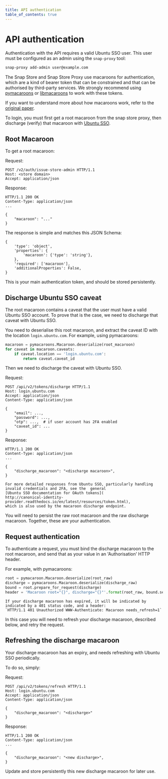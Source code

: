 ```yaml
---
title: API authentication
table_of_contents: true
---
```


# API authentication

Authentication with the API requires a valid Ubuntu SSO user. This user
must be configured as an admin using the `snap-proxy` tool:

```bash
snap-proxy add-admin user@example.com
```

The Snap Store and Snap Store Proxy use macaroons for authentication,
which are a kind of bearer token that can be constrained and that can
be authorised by third-party services.  We strongly recommend using
[pymacaroons](https://github.com/ecordell/pymacaroons) or
[libmacaroons](https://github.com/rescrv/libmacaroons) to work with
these tokens.

If you want to understand more about how macaroons work, refer to the [original
paper](https://research.google.com/pubs/pub41892.html).


To login, you must first get a root macaroon from the snap store proxy,
then discharge (verify) that macaroon with [Ubuntu SSO](https://login.ubuntu.com/).

## Root Macaroon

To get a root macaroon:

Request:

```http
POST /v2/auth/issue-store-admin HTTP/1.1
Host: <store domain>
Accept: application/json
```

Response:

```
HTTP/1.1 200 OK
Content-Type: application/json
...

{
    "macaroon": "..."
}
```

The response is simple and matches this JSON Schema:

```
{
    'type': 'object',
    'properties': {
        'macaroon': {'type': 'string'},
    },
    'required': ['macaroon'],
    'additionalProperties': False,
}
```

This is your main authentication token, and should be stored persistently.

## Discharge Ubuntu SSO caveat

The root macaroon contains a caveat that the user must have a valid
Ubuntu SSO account. To prove that is the case, we need to discharge that
caveat with Ubuntu SSO.

You need to deserialise this root macaroon, and extract the caveat ID
with the location `login.ubuntu.com`. For example, using pymacaroons:

```python
macaroon = pymacaroons.Macaroon.deserialize(root_macaroon)
for caveat in macaroon.caveats:
    if caveat.location == 'login.ubuntu.com':
        return caveat.caveat_id
```

Then we need to discharge the caveat with Ubuntu SSO.

Request:

```
POST /api/v2/tokens/discharge HTTP/1.1
Host: login.ubuntu.com
Accept: application/json
Content-Type: application/json

{
    "email": ...,
    "password": ...,
    "otp": ...,  # if user account has 2FA enabled
    "caveat_id": ...
}
```

Response:

```
HTTP/1.1 200 OK
Content-Type: application/json
...

{
    "discharge_macaroon": "<discharge macaroon>",
}
```

```{note}
For more detailed responses from Ubuntu SSO, particularly handling
invalid credentials and 2FA, see the  general 
[Ubuntu SSO documentation for OAuth tokens](
http://canonical-identity-provider.readthedocs.io/en/latest/resources/token.html),
which is also used by the macaroon discharge endpoint.
```

You will need to persist the raw root macaroon and the raw discharge
macaroon.  Together, these are your authentication.

## Request authentication

To authenticate a request, you must bind the discharge macaroon to the
root macaroon, and send that as your value in an 'Authorisation' HTTP
header.

For example, with pymacaroons:

```python
root = pymacaroon.Macaroon.deserialize(root_raw)
discharge = pymacaroons.Macaroon.deserialize(discharge_raw)
bound = root.prepare_for_request(discharge)
header = 'Macaroon root="{}", discharge="{}"'.format(root_raw, bound.serialize())
```

```{note}
If your discharge macaroon has expired, it will be indicated by
indicated by a 401 status code, and a header:
`HTTP/1.1 401 Unauthorized WWW-Authenticate: Macaroon needs_refresh=1`
```

In this case you will need to refresh your discharge macaroon, described below,
and retry the request.

## Refreshing the discharge macaroon

Your discharge macaroon has an expiry, and needs refreshing with Ubuntu
SSO periodically.

To do so, simply:

Request:
```http
POST /api/v2/tokens/refresh HTTP/1.1
Host: login.ubuntu.com
Accept: application/json
Content-Type: application/json

{
    "discharge_macaroon": "<discharge>"
}
```

Response:

```
HTTP/1.1 200 OK
Content-Type: application/json
...

{
    "discharge_macaroon": "<new discharge>",
}
```

Update and store persistently this new discharge macaroon for later use.
